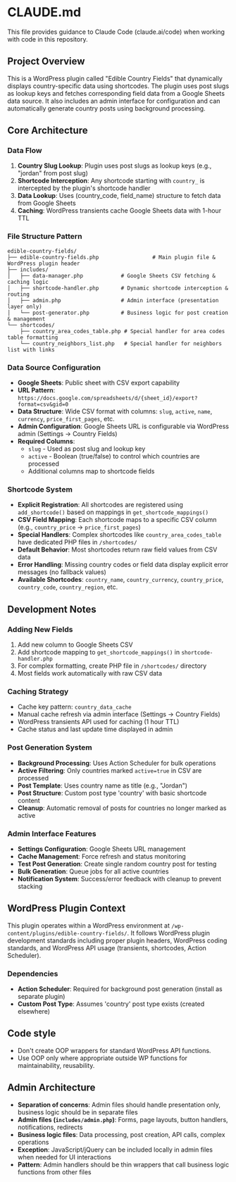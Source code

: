 # CLAUDE.md

This file provides guidance to Claude Code (claude.ai/code) when working with code in this repository.

## Project Overview

This is a WordPress plugin called "Edible Country Fields" that dynamically displays country-specific data using shortcodes. The plugin uses post slugs as lookup keys and fetches corresponding field data from a Google Sheets data source. It also includes an admin interface for configuration and can automatically generate country posts using background processing.

## Core Architecture

### Data Flow
1. **Country Slug Lookup**: Plugin uses post slugs as lookup keys (e.g., "jordan" from post slug)
2. **Shortcode Interception**: Any shortcode starting with `country_` is intercepted by the plugin's shortcode handler
3. **Data Lookup**: Uses (country_code, field_name) structure to fetch data from Google Sheets
4. **Caching**: WordPress transients cache Google Sheets data with 1-hour TTL

### File Structure Pattern
```
edible-country-fields/
├── edible-country-fields.php                 # Main plugin file & WordPress plugin header
├── includes/
│   ├── data-manager.php            # Google Sheets CSV fetching & caching logic
│   ├── shortcode-handler.php       # Dynamic shortcode interception & routing
│   ├── admin.php                   # Admin interface (presentation layer only)
│   └── post-generator.php          # Business logic for post creation & management
└── shortcodes/
    ├── country_area_codes_table.php # Special handler for area codes table formatting
    └── country_neighbors_list.php   # Special handler for neighbors list with links
```

### Data Source Configuration
- **Google Sheets**: Public sheet with CSV export capability
- **URL Pattern**: `https://docs.google.com/spreadsheets/d/{sheet_id}/export?format=csv&gid=0`
- **Data Structure**: Wide CSV format with columns: `slug`, `active`, `name`, `currency`, `price_first_pages`, etc.
- **Admin Configuration**: Google Sheets URL is configurable via WordPress admin (Settings → Country Fields)
- **Required Columns**: 
  - `slug` - Used as post slug and lookup key
  - `active` - Boolean (true/false) to control which countries are processed
  - Additional columns map to shortcode fields

### Shortcode System
- **Explicit Registration**: All shortcodes are registered using `add_shortcode()` based on mappings in `get_shortcode_mappings()`
- **CSV Field Mapping**: Each shortcode maps to a specific CSV column (e.g., `country_price` → `price_first_pages`)
- **Special Handlers**: Complex shortcodes like `country_area_codes_table` have dedicated PHP files in `/shortcodes/`
- **Default Behavior**: Most shortcodes return raw field values from CSV data
- **Error Handling**: Missing country codes or field data display explicit error messages (no fallback values)
- **Available Shortcodes**: `country_name`, `country_currency`, `country_price`, `country_code`, `country_region`, etc.

## Development Notes

### Adding New Fields
1. Add new column to Google Sheets CSV
2. Add shortcode mapping to `get_shortcode_mappings()` in `shortcode-handler.php`
3. For complex formatting, create PHP file in `/shortcodes/` directory
4. Most fields work automatically with raw CSV data

### Caching Strategy
- Cache key pattern: `country_data_cache`
- Manual cache refresh via admin interface (Settings → Country Fields)
- WordPress transients API used for caching (1 hour TTL)
- Cache status and last update time displayed in admin

### Post Generation System
- **Background Processing**: Uses Action Scheduler for bulk operations
- **Active Filtering**: Only countries marked `active=true` in CSV are processed
- **Post Template**: Uses country name as title (e.g., "Jordan")
- **Post Structure**: Custom post type 'country' with basic shortcode content
- **Cleanup**: Automatic removal of posts for countries no longer marked as active

### Admin Interface Features
- **Settings Configuration**: Google Sheets URL management
- **Cache Management**: Force refresh and status monitoring
- **Test Post Generation**: Create single random country post for testing
- **Bulk Generation**: Queue jobs for all active countries
- **Notification System**: Success/error feedback with cleanup to prevent stacking

## WordPress Plugin Context

This plugin operates within a WordPress environment at `/wp-content/plugins/edible-country-fields/`. It follows WordPress plugin development standards including proper plugin headers, WordPress coding standards, and WordPress API usage (transients, shortcodes, Action Scheduler).

### Dependencies
- **Action Scheduler**: Required for background post generation (install as separate plugin)
- **Custom Post Type**: Assumes 'country' post type exists (created elsewhere)

## Code style
- Don't create OOP wrappers for standard WordPress API functions.
- Use OOP only where appropriate outside WP functions for maintainability, reusability.

## Admin Architecture
- **Separation of concerns**: Admin files should handle presentation only, business logic should be in separate files
- **Admin files (`includes/admin.php`)**: Forms, page layouts, button handlers, notifications, redirects
- **Business logic files**: Data processing, post creation, API calls, complex operations
- **Exception**: JavaScript/jQuery can be included locally in admin files when needed for UI interactions
- **Pattern**: Admin handlers should be thin wrappers that call business logic functions from other files